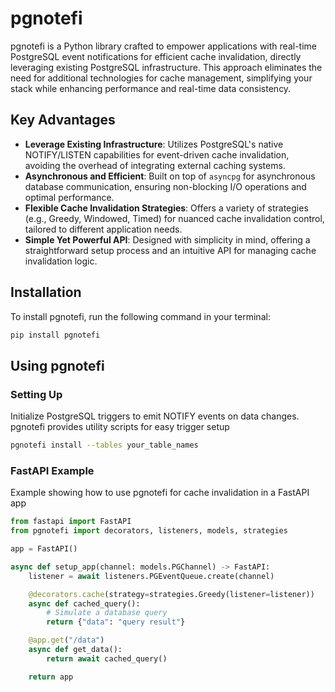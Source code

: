 # pgnotefi
pgnotefi is a Python library crafted to empower applications with real-time PostgreSQL event notifications for efficient cache invalidation, directly leveraging existing PostgreSQL infrastructure. This approach eliminates the need for additional technologies for cache management, simplifying your stack while enhancing performance and real-time data consistency.

## Key Advantages
- **Leverage Existing Infrastructure**: Utilizes PostgreSQL's native NOTIFY/LISTEN capabilities for event-driven cache invalidation, avoiding the overhead of integrating external caching systems.
- **Asynchronous and Efficient**: Built on top of `asyncpg` for asynchronous database communication, ensuring non-blocking I/O operations and optimal performance.
- **Flexible Cache Invalidation Strategies**: Offers a variety of strategies (e.g., Greedy, Windowed, Timed) for nuanced cache invalidation control, tailored to different application needs.
- **Simple Yet Powerful API**: Designed with simplicity in mind, offering a straightforward setup process and an intuitive API for managing cache invalidation logic.

## Installation
To install pgnotefi, run the following command in your terminal:
```bash
pip install pgnotefi
```

## Using pgnotefi
### Setting Up
Initialize PostgreSQL triggers to emit NOTIFY events on data changes. pgnotefi provides utility scripts for easy trigger setup
```bash
pgnotefi install --tables your_table_names
```

### FastAPI Example
Example showing how to use pgnotefi for cache invalidation in a FastAPI app

```python
from fastapi import FastAPI
from pgnotefi import decorators, listeners, models, strategies

app = FastAPI()

async def setup_app(channel: models.PGChannel) -> FastAPI:
    listener = await listeners.PGEventQueue.create(channel)

    @decorators.cache(strategy=strategies.Greedy(listener=listener))
    async def cached_query():
        # Simulate a database query
        return {"data": "query result"}

    @app.get("/data")
    async def get_data():
        return await cached_query()

    return app
```